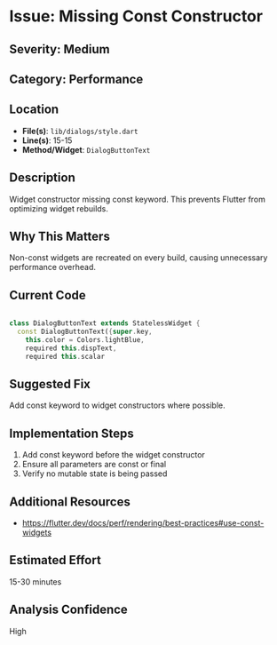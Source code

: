 # Issue: Missing Const Constructor

## Severity: Medium

## Category: Performance

## Location
- **File(s)**: `lib/dialogs/style.dart`
- **Line(s)**: 15-15
- **Method/Widget**: `DialogButtonText`

## Description
Widget constructor missing const keyword. This prevents Flutter from optimizing widget rebuilds.

## Why This Matters
Non-const widgets are recreated on every build, causing unnecessary performance overhead.

## Current Code
```dart

class DialogButtonText extends StatelessWidget {
  const DialogButtonText({super.key,
    this.color = Colors.lightBlue, 
    required this.dispText, 
    required this.scalar
```

## Suggested Fix
Add const keyword to widget constructors where possible.

## Implementation Steps
1. Add const keyword before the widget constructor
2. Ensure all parameters are const or final
3. Verify no mutable state is being passed

## Additional Resources
- https://flutter.dev/docs/perf/rendering/best-practices#use-const-widgets

## Estimated Effort
15-30 minutes

## Analysis Confidence
High

